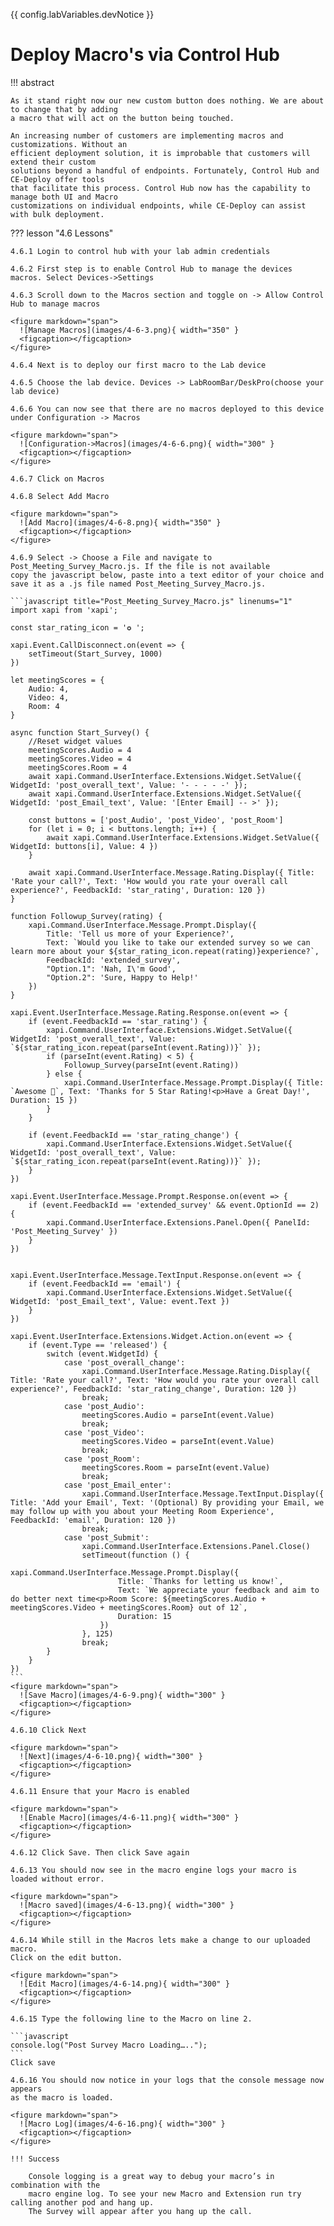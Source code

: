 {{ config.labVariables.devNotice }}
# Deploy Macro's via Control Hub

!!! abstract

    As it stand right now our new custom button does nothing. We are about to change that by adding 
    a macro that will act on the button being touched.

    An increasing number of customers are implementing macros and customizations. Without an 
    efficient deployment solution, it is improbable that customers will extend their custom 
    solutions beyond a handful of endpoints. Fortunately, Control Hub and CE-Deploy offer tools 
    that facilitate this process. Control Hub now has the capability to manage both UI and Macro 
    customizations on individual endpoints, while CE-Deploy can assist with bulk deployment.

??? lesson "4.6 Lessons"
    
    4.6.1 Login to control hub with your lab admin credentials
    
    4.6.2 First step is to enable Control Hub to manage the devices macros. Select Devices->Settings
    
    4.6.3 Scroll down to the Macros section and toggle on -> Allow Control Hub to manage macros
    
    <figure markdown="span">
      ![Manage Macros](images/4-6-3.png){ width="350" }
      <figcaption></figcaption>
    </figure>
    
    4.6.4 Next is to deploy our first macro to the Lab device
    
    4.6.5 Choose the lab device. Devices -> LabRoomBar/DeskPro(choose your lab device)
    
    4.6.6 You can now see that there are no macros deployed to this device 
    under Configuration -> Macros
    
    <figure markdown="span">
      ![Configuration->Macros](images/4-6-6.png){ width="300" }
      <figcaption></figcaption>
    </figure>
    
    4.6.7 Click on Macros
    
    4.6.8 Select Add Macro
    
    <figure markdown="span">
      ![Add Macro](images/4-6-8.png){ width="350" }
      <figcaption></figcaption>
    </figure>
    
    4.6.9 Select -> Choose a File and navigate to Post_Meeting_Survey_Macro.js. If the file is not available 
    copy the javascript below, paste into a text editor of your choice and save it as a .js file named Post_Meeting_Survey_Macro.js.
    
    ```javascript title="Post_Meeting_Survey_Macro.js" linenums="1"
    import xapi from 'xapi';
    
    const star_rating_icon = '✪ ';
    
    xapi.Event.CallDisconnect.on(event => {
        setTimeout(Start_Survey, 1000)
    })
    
    let meetingScores = {
        Audio: 4,
        Video: 4,
        Room: 4
    }
    
    async function Start_Survey() {
        //Reset widget values
        meetingScores.Audio = 4
        meetingScores.Video = 4
        meetingScores.Room = 4
        await xapi.Command.UserInterface.Extensions.Widget.SetValue({ WidgetId: 'post_overall_text', Value: '- - - - -' });
        await xapi.Command.UserInterface.Extensions.Widget.SetValue({ WidgetId: 'post_Email_text', Value: '[Enter Email] -- >' });
    
        const buttons = ['post_Audio', 'post_Video', 'post_Room']
        for (let i = 0; i < buttons.length; i++) {
            await xapi.Command.UserInterface.Extensions.Widget.SetValue({ WidgetId: buttons[i], Value: 4 })
        }
    
        await xapi.Command.UserInterface.Message.Rating.Display({ Title: 'Rate your call?', Text: 'How would you rate your overall call experience?', FeedbackId: 'star_rating', Duration: 120 })
    }
    
    function Followup_Survey(rating) {
        xapi.Command.UserInterface.Message.Prompt.Display({
            Title: 'Tell us more of your Experience?',
            Text: `Would you like to take our extended survey so we can learn more about your ${star_rating_icon.repeat(rating)}experience?`,
            FeedbackId: 'extended_survey',
            "Option.1": 'Nah, I\'m Good',
            "Option.2": 'Sure, Happy to Help!'
        })
    }
    
    xapi.Event.UserInterface.Message.Rating.Response.on(event => {
        if (event.FeedbackId == 'star_rating') {
            xapi.Command.UserInterface.Extensions.Widget.SetValue({ WidgetId: 'post_overall_text', Value: `${star_rating_icon.repeat(parseInt(event.Rating))}` });
            if (parseInt(event.Rating) < 5) {
                Followup_Survey(parseInt(event.Rating))
            } else {
                xapi.Command.UserInterface.Message.Prompt.Display({ Title: `Awesome 🥳`, Text: 'Thanks for 5 Star Rating!<p>Have a Great Day!', Duration: 15 })
            }
        }
    
        if (event.FeedbackId == 'star_rating_change') {
            xapi.Command.UserInterface.Extensions.Widget.SetValue({ WidgetId: 'post_overall_text', Value: `${star_rating_icon.repeat(parseInt(event.Rating))}` });
        }
    })
    
    xapi.Event.UserInterface.Message.Prompt.Response.on(event => {
        if (event.FeedbackId == 'extended_survey' && event.OptionId == 2) {
            xapi.Command.UserInterface.Extensions.Panel.Open({ PanelId: 'Post_Meeting_Survey' })
        }
    })
    
    
    xapi.Event.UserInterface.Message.TextInput.Response.on(event => {
        if (event.FeedbackId == 'email') {
            xapi.Command.UserInterface.Extensions.Widget.SetValue({ WidgetId: 'post_Email_text', Value: event.Text })
        }
    })
    
    xapi.Event.UserInterface.Extensions.Widget.Action.on(event => {
        if (event.Type == 'released') {
            switch (event.WidgetId) {
                case 'post_overall_change':
                    xapi.Command.UserInterface.Message.Rating.Display({ Title: 'Rate your call?', Text: 'How would you rate your overall call experience?', FeedbackId: 'star_rating_change', Duration: 120 })
                    break;
                case 'post_Audio':
                    meetingScores.Audio = parseInt(event.Value)
                    break;
                case 'post_Video':
                    meetingScores.Video = parseInt(event.Value)
                    break;
                case 'post_Room':
                    meetingScores.Room = parseInt(event.Value)
                    break;
                case 'post_Email_enter':
                    xapi.Command.UserInterface.Message.TextInput.Display({ Title: 'Add your Email', Text: '(Optional) By providing your Email, we may follow up with you about your Meeting Room Experience', FeedbackId: 'email', Duration: 120 })
                    break;
                case 'post_Submit':
                    xapi.Command.UserInterface.Extensions.Panel.Close()
                    setTimeout(function () {
                        xapi.Command.UserInterface.Message.Prompt.Display({
                            Title: `Thanks for letting us know!`,
                            Text: `We appreciate your feedback and aim to do better next time<p>Room Score: ${meetingScores.Audio + meetingScores.Video + meetingScores.Room} out of 12`,
                            Duration: 15
                        })
                    }, 125)
                    break;
            }
        }
    })
    ```
    <figure markdown="span">
      ![Save Macro](images/4-6-9.png){ width="300" }
      <figcaption></figcaption>
    </figure>
    
    4.6.10 Click Next
    
    <figure markdown="span">
      ![Next](images/4-6-10.png){ width="300" }
      <figcaption></figcaption>
    </figure>
    
    4.6.11 Ensure that your Macro is enabled
    
    <figure markdown="span">
      ![Enable Macro](images/4-6-11.png){ width="300" }
      <figcaption></figcaption>
    </figure>
    
    4.6.12 Click Save. Then click Save again
    
    4.6.13 You should now see in the macro engine logs your macro is loaded without error.
    
    <figure markdown="span">
      ![Macro saved](images/4-6-13.png){ width="300" }
      <figcaption></figcaption>
    </figure>
    
    4.6.14 While still in the Macros lets make a change to our uploaded macro. 
    Click on the edit button.
    
    <figure markdown="span">
      ![Edit Macro](images/4-6-14.png){ width="300" }
      <figcaption></figcaption>
    </figure>
    
    4.6.15 Type the following line to the Macro on line 2.
    
    ```javascript
    console.log("Post Survey Macro Loading…..");
    ```
    Click save
    
    4.6.16 You should now notice in your logs that the console message now appears 
    as the macro is loaded.
    
    <figure markdown="span">
      ![Macro Log](images/4-6-16.png){ width="300" }
      <figcaption></figcaption>
    </figure>

    !!! Success
    
        Console logging is a great way to debug your macro’s in combination with the 
        macro engine log. To see your new Macro and Extension run try calling another pod and hang up.
        The Survey will appear after you hang up the call.